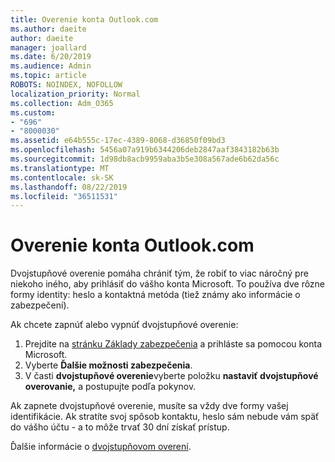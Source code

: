 ```yaml
---
title: Overenie konta Outlook.com
ms.author: daeite
author: daeite
manager: joallard
ms.date: 6/20/2019
ms.audience: Admin
ms.topic: article
ROBOTS: NOINDEX, NOFOLLOW
localization_priority: Normal
ms.collection: Adm_O365
ms.custom:
- "696"
- "8000030"
ms.assetid: e64b555c-17ec-4389-8068-d36850f09bd3
ms.openlocfilehash: 5456a07a919b6344206deb2847aaf3843182b63b
ms.sourcegitcommit: 1d98db8acb9959aba3b5e308a567ade6b62da56c
ms.translationtype: MT
ms.contentlocale: sk-SK
ms.lasthandoff: 08/22/2019
ms.locfileid: "36511531"
---
```

# <a name="how-to-verify-your-outlookcom-account"></a>Overenie konta Outlook.com

Dvojstupňové overenie pomáha chrániť tým, že robiť to viac náročný pre niekoho iného, aby prihlásiť do vášho konta Microsoft. To používa dve rôzne formy identity: heslo a kontaktná metóda (tiež známy ako informácie o zabezpečení).
  
Ak chcete zapnúť alebo vypnúť dvojstupňové overenie:
  
1. Prejdite na [stránku Základy zabezpečenia](https://go.microsoft.com/fwlink/?linkid=842325) a prihláste sa pomocou konta Microsoft.
2. Vyberte **Ďalšie možnosti zabezpečenia**.
3. V časti **dvojstupňové overenie**vyberte položku **nastaviť dvojstupňové overovanie,** a postupujte podľa pokynov.

Ak zapnete dvojstupňové overenie, musíte sa vždy dve formy vašej identifikácie. Ak stratíte svoj spôsob kontaktu, heslo sám nebude vám späť do vášho účtu - a to môže trvať 30 dní získať prístup.
  
Ďalšie informácie o [dvojstupňovom overení](https://go.microsoft.com/fwlink/?linkid=872270).
  